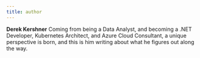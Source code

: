```yaml
---
title: author
---
```


**Derek Kershner** Coming from being a Data Analyst, and becoming a .NET Developer, Kubernetes Architect, and Azure Cloud Consultant, a unique perspective is born, and this is him writing about what he figures out along the way.
